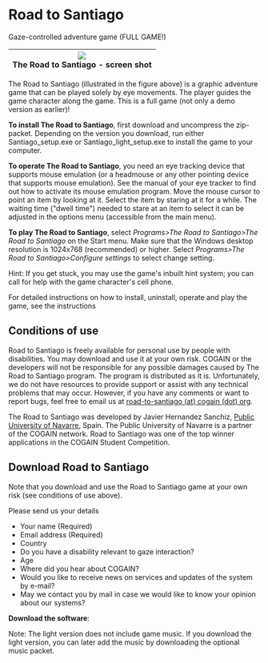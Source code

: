 

# Road to Santiago

Gaze-controlled adventure game (FULL GAME!) 

|![][1]<br>The Road to Santiago - screen shot<br>|
|:---:|


The Road to Santiago (illustrated in the figure above) is a graphic adventure game that can be played solely by eye movements. The player guides the game character along the game. This is a full game (not only a demo version as earlier)! 

**To install The Road to Santiago**, first download and uncompress the zip-packet. Depending on the version you download, run either Santiago_setup.exe or Santiago_light_setup.exe to install the game to your computer. 

**To operate The Road to Santiago**, you need an eye tracking device that supports mouse emulation (or a headmouse or any other pointing device that supports mouse emulation). See the manual of your eye tracker to find out how to activate its mouse emulation program. Move the mouse cursor to point an item by looking at it. Select the item by staring at it for a while. The waiting time ("dwell time") needed to stare at an item to select it can be adjusted in the options menu (accessible from the main menu). 

**To play The Road to Santiago**, select _Programs>The Road to Santiago>The Road to Santiago_ on the Start menu. Make sure that the Windows desktop resolution is 1024x768 (recommended) or higher. Select _Programs>The Road to Santiago>Configure settings_ to select change setting. 

Hint: If you get stuck, you may use the game's inbuilt hint system; you can call for help with the game character's cell phone. 

For detailed instructions on how to install, uninstall, operate and play the game, see the instructions 

##  Conditions of use 

Road to Santiago is freely available for personal use by people with disabilities. You may download and use it at your own risk. COGAIN or the developers will not be responsible for any possible damages caused by The Road to Santiago program. The program is distributed as it is. Unfortunately, we do not have resources to provide support or assist with any technical problems that may occur. However, if you have any comments or want to report bugs, feel free to email us at [road-to-santiago (at) cogain (dot) org][3]. 

The Road to Santiago was developed by Javier Hernandez Sanchiz, [Public University of Navarre][4], Spain. The Public University of Navarre is a partner of the COGAIN network. Road to Santiago was one of the top winner applications in the COGAIN Student Competition. 

##  Download Road to Santiago 

Note that you download and use the Road to Santiago game at your own risk (see conditions of use above). 

Please send us your details 

* Your name (Required) 
* Email address (Required) 
* Country 
* Do you have a disability relevant to gaze interaction? 
* Age 
* Where did you hear about COGAIN? 
* Would you like to receive news on services and updates of the system by e-mail? 
* May we contact you by mail in case we would like to know your opinion about our systems? 

**Download the software**: 

Note: The light version does not include game music. If you download the light version, you can later add the music by downloading the optional music packet. 

[1]: /Img/180px-Road-to-santiago.jpg
[3]: mailto:road-to-santiago%40cogain.org
[4]: http://www.unavarra.es/english/

  
<!--stackedit_data:
eyJoaXN0b3J5IjpbLTE0MTMyMjg2NjcsMTE5MDA4NDAyNl19
-->